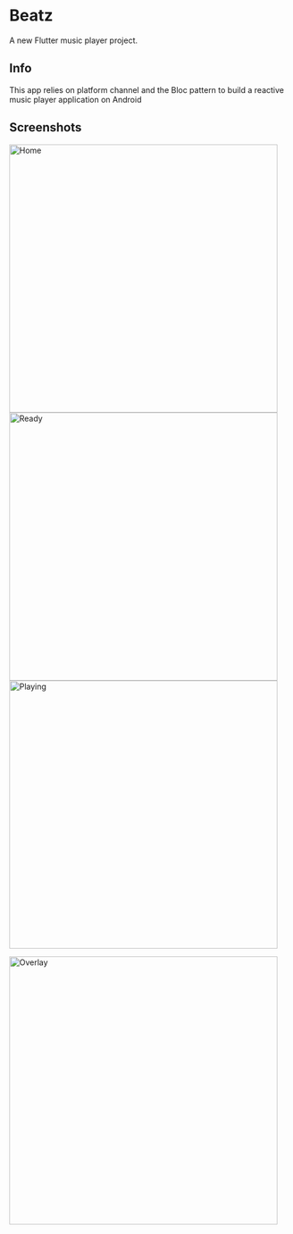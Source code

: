 # Beatz

A new Flutter music player project.

## Info

This app relies on platform channel and the Bloc pattern to build a reactive music player
application on Android

## Screenshots
<img src="https://github.com/NPKompleet/Beatz/blob/master/screenshots/home.png" alt="Home" height="480"/>       <img src="https://github.com/NPKompleet/Beatz/blob/master/screenshots/notplaying.png" alt="Ready" height="480"/>        <img src="https://github.com/NPKompleet/Beatz/blob/master/screenshots/playing.png" alt="Playing" height="480"/>


<img src="https://github.com/NPKompleet/Beatz/blob/master/screenshots/overlay.png" alt="Overlay" height="480"/>

